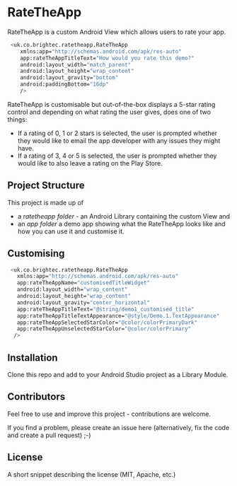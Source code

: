 # RateTheApp

RateTheApp is a custom Android View which allows users to rate your app.

```sh
 <uk.co.brightec.ratetheapp.RateTheApp
    xmlns:app="http://schemas.android.com/apk/res-auto"
    app:rateTheAppTitleText="How would you rate this demo?"
    android:layout_width="match_parent"
    android:layout_height="wrap_content"
    android:layout_gravity="bottom"
    android:paddingBottom="16dp"
    />
```

RateTheApp is customisable but out-of-the-box displays a 5-star rating control and depending on what rating the user gives, does one of two things:
- If a rating of 0, 1 or 2 stars is selected, the user is prompted whether they would like to email the app developer with any issues they might have.  
- If a rating of 3, 4 or 5 is selected, the user is prompted whether they would like to also leave a rating on the Play Store.

## Project Structure

This project is made up of 
- a *ratetheapp folder* - an Android Library containing the custom View and
- an *app folder* a demo app showing what the RateTheApp looks like and how you can use it and customise it.

## Customising

```sh
 <uk.co.brightec.ratetheapp.RateTheApp
   xmlns:app="http://schemas.android.com/apk/res-auto"
   app:rateTheAppName="customisedTitleWidget"
   android:layout_width="wrap_content"
   android:layout_height="wrap_content"
   android:layout_gravity="center_horizontal"
   app:rateTheAppTitleText="@string/demo1_customised_title"
   app:rateTheAppTitleTextAppearance="@style/Demo.1.TextAppearance"
   app:rateTheAppSelectedStarColor="@color/colorPrimaryDark"
   app:rateTheAppUnselectedStarColor="@color/colorPrimary"
  />
```

## Installation

Clone this repo and add to your Android Studio project as a Library Module.

## Contributors

Feel free to use and improve this project - contributions are welcome.

If you find a problem, please create an issue here (alternatively, fix the code and create a pull request) ;-)

## License

A short snippet describing the license (MIT, Apache, etc.)
